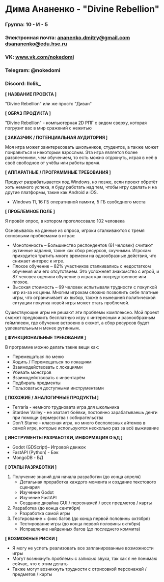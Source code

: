 # Дима Ананенко - "Divine Rebellion"

### Группа: 10 - И - 5
### Электронная почта: ananenko.dmitry@gmail.com dsananenko@edu.hse.ru
### VK: www.vk.com/nokedomi
### Telegram: @nokedomi
### Discord: llolik_


**[ НАЗВАНИЕ ПРОЕКТА ]**

"Divine Rebellion" или же просто "Диван"


**[ ОБРАЗ ПРОДУКТА ]**

"Divine Rebellion" - компьютерная 2D РПГ с видом сверху, которая погрузит вас в мир сражений с нежитью 


**[ ЗАКАЗЧИК / ПОТЕНЦИАЛЬНАЯ АУДИТОРИЯ ]**

Моя игра может заинтересовать школьников, студентов, а также может понравиться и некоторым взрослым. Эта игра является более развлечением, чем обучением, то есть можно отдохнуть, играя в неё в своё свободное от учёбы или работы время.


**[ АППАРАТНЫЕ / ПРОГРАММНЫЕ ТРЕБОВАНИЯ ]**

Продукт разрабатывается под Windows, но позже, если проект обретёт хоть немного успеха, я буду работать над тем, чтобы игру сделать и на другие платформы, такие как Android и iOS.
* Windows 11, 16 ГБ оперативной памяти, 5 ГБ свободного места


**[ ПРОБЛЕМНОЕ ПОЛЕ ]**

Я провёл опрос, в котором проголосовало 102 человека

Основываясь на данные из опроса, игроки сталкиваются с тремя основными проблемами в играх:
* Монотонность – Большинство респондентов (61 человек) считают рутинные задания, такие как сбор ресурсов, скучными. Игрокам приходится тратить много времени на однообразные действия, что снижает интерес к игре.
* Плохое обучение – 82% участников сталкивались с недостатком обучения или его отсутствием. Это усложняет знакомство с игрой, и 87 человек оценили обучение в играх как посредственное или плохое.
* Высокая стоимость – 69 человек испытывали трудности с покупкой игр из-за их цены. Многим игрокам сложно позволить себе платные игры, что ограничивает их выбор, также в нынешней политической ситуации покупка новой игры может стать проблемой.

Существующие игры не решают эти проблемы комплексно. Мой проект сможет предложить бесплатную игру с интересным и разнообразным геймплеем, где обучение встроено в сюжет, а сбор ресурсов будет увлекательным и менее рутинным.

**[ ФУНКЦИОНАЛЬНЫЕ ТРЕБОВАНИЯ ]**

В программе можно делать такие вещи как:
* Перемещаться по меню
* Ходить / Перемещаться по локациям
* Взаимодействовать с локациями
* Убивать монстров
* Взаимодействовать с инвентарём
* Подбирать предменты
* Пользоваться доступными инструментами


**[ ПОХОЖИЕ / АНАЛОГИЧНЫЕ ПРОДУКТЫ ]**

* Terraria - немного трудновата игра для школьника
* Stardew Valley - не хватает боёвки, постоянно зарабатываешь денги при помощи фермерства / собирательства
* Don't Starve - классная игра, но много бесполезных айтемов в самой игре, которые используются несколько раз за всё выживание

**[ ИНСТРУМЕНТЫ РАЗРАБОТКИ, ИНФОРМАЦИЯ О БД ]**

* Godot (GDScript)– Игровой движок
* FastAPI (Python) - Бэк
* MongoDB - БД

**[ ЭТАПЫ РАЗРАБОТКИ ]**

1. Получение знаний для начала разработки (до конца апреля)
    * Детальная проработка каждого момента и создание текстового сценария
    * Изучение Godot
    * Изучение FastAPI
    * Создание дизайна GUI / персонажей / всех предметов / карты
2. Разработка (до конца сентября)
    * Разработка самой игры
3. Тестирование + фикс багов (до конца первой половины октября)
    * Тестирование игры (до конца первой половины октября)
    * Исправление найденных багов (до последнего коммита)


**[ ВОЗМОЖНЫЕ РИСКИ ]**

* Я могу не успеть реализовать все запланированные возможности игры
* Могут возникнуть проблемы с записью звука, так как я не понимаю сейчас, что с этим делать
* Также могут возникнуть трудности с отрисовкой персонажей / предметов / карты  